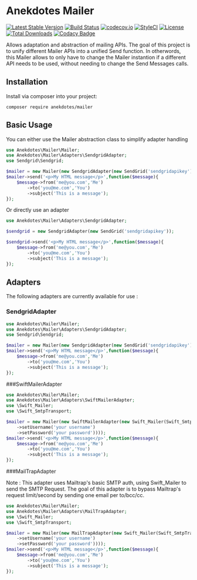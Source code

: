 # Anekdotes Mailer 

[![Latest Stable Version](https://poser.pugx.org/anekdotes/mailer/v/stable)](https://packagist.org/packages/anekdotes/mailer)
[![Build Status](https://travis-ci.org/anekdotes/mailer.svg?branch=master)](https://travis-ci.org/anekdotes/mailer)
[![codecov.io](https://codecov.io/github/anekdotes/mailer/coverage.svg)](https://codecov.io/github/anekdotes/mailer?branch=master)
[![StyleCI](https://styleci.io/repos/62647499/shield?style=flat)](https://styleci.io/repos/62647499)
[![License](https://poser.pugx.org/anekdotes/mailer/license)](https://packagist.org/packages/anekdotes/mailer)
[![Total Downloads](https://poser.pugx.org/anekdotes/mailer/downloads)](https://packagist.org/packages/anekdotes/mailer)
[![Codacy Badge](https://api.codacy.com/project/badge/Grade/50134febcefe4cc78daf07ca45969728)](https://www.codacy.com/app/Grasseh/mailer?utm_source=github.com&amp;utm_medium=referral&amp;utm_content=anekdotes/mailer&amp;utm_campaign=Badge_Grade)

Allows adaptation and abstraction of mailing APIs. The goal of this project is to unify different Mailer APIs into a unified Send function. 
In otherwords, this Mailer allows to only have to change the Mailer instantion if a different API needs to be used, without needing to change the Send Messages calls.

## Installation

Install via composer into your project:

    composer require anekdotes/mailer

## Basic Usage

You can either use the Mailer abstraction class to simplify adapter handling

```php
use Anekdotes\Mailer\Mailer;
use Anekdotes\Mailer\Adapters\SendgridAdapter;
use Sendgrid\Sendgrid;

$mailer = new Mailer(new SendgridAdapter(new SendGrid('sendgridapikey')));
$mailer->send('<p>My HTML message</p>',function($message){
    $message->from('me@you.com','Me')
        ->to('you@me.com','You')
        ->subject('This is a message'); 
});
```

Or directly use an adapter
```php
use Anekdotes\Mailer\Adapters\SendgridAdapter;

$sendgrid = new SendgridAdapter(new SendGrid('sendgridapikey'));

$sendgrid->send('<p>My HTML message</p>',function($message){
    $message->from('me@you.com','Me')
        ->to('you@me.com','You')
        ->subject('This is a message'); 
});

```

## Adapters

The following adapters are currently available for use :

### SendgridAdapter

```php
use Anekdotes\Mailer\Mailer;
use Anekdotes\Mailer\Adapters\SendgridAdapter;
use Sendgrid\Sendgrid;

$mailer = new Mailer(new SendgridAdapter(new SendGrid('sendgridapikey')));
$mailer->send('<p>My HTML message</p>',function($message){
    $message->from('me@you.com','Me')
        ->to('you@me.com','You')
        ->subject('This is a message'); 
});
```

###SwiftMailerAdapter

```php
use Anekdotes\Mailer\Mailer;
use Anekdotes\Mailer\Adapters\SwiftMailerAdapter;
use \Swift_Mailer;
use \Swift_SmtpTransport;

$mailer = new Mailer(new SwiftMailerAdapter(new Swift_Mailer(Swift_SmtpTransport::newInstance('smtp.example.org', 25)
    ->setUsername('your username')
    ->setPassword('your password'))));
$mailer->send('<p>My HTML message</p>',function($message){
    $message->from('me@you.com','Me')
        ->to('you@me.com','You')
        ->subject('This is a message'); 
});
```

###MailTrapAdapter

Note : This adapter uses Mailtrap's basic SMTP auth, using Swift_Mailer to send the SMTP Request. 
The goal of this adapter is to bypass Mailtrap's request limit/second by sending one email per to/bcc/cc.

```php
use Anekdotes\Mailer\Mailer;
use Anekdotes\Mailer\Adapters\MailTrapAdapter;
use \Swift_Mailer;
use \Swift_SmtpTransport;

$mailer = new Mailer(new MailTrapAdapter(new Swift_Mailer(Swift_SmtpTransport::newInstance('smtp.example.org', 25)
    ->setUsername('your username')
    ->setPassword('your password'))));
$mailer->send('<p>My HTML message</p>',function($message){
    $message->from('me@you.com','Me')
        ->to('you@me.com','You')
        ->subject('This is a message'); 
});
```
